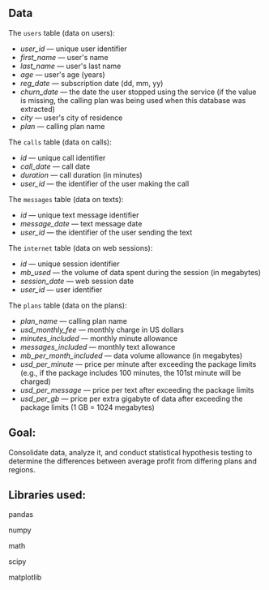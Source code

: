 ## Data

The `users` table (data on users):

- *user_id* — unique user identifier
- *first_name* — user's name
- *last_name* — user's last name
- *age* — user's age (years)
- *reg_date* — subscription date (dd, mm, yy)
- *churn_date* — the date the user stopped using the service (if the value is missing, the calling plan was being used when this database was extracted)
- *city* — user's city of residence
- *plan* — calling plan name



The `calls` table (data on calls):

- *id* — unique call identifier
- *call_date* — call date
- *duration* — call duration (in minutes)
- *user_id* — the identifier of the user making the call



The `messages` table (data on texts):

- *id* — unique text message identifier
- *message_date* — text message date
- *user_id* — the identifier of the user sending the text



The `internet` table (data on web sessions):

- *id* — unique session identifier
- *mb_used* — the volume of data spent during the session (in megabytes)
- *session_date* — web session date
- *user_id* — user identifier



The `plans` table (data on the plans):

- *plan_name* — calling plan name
- *usd_monthly_fee* — monthly charge in US dollars
- *minutes_included* — monthly minute allowance
- *messages_included* — monthly text allowance
- *mb_per_month_included* — data volume allowance (in megabytes)
- *usd_per_minute* — price per minute after exceeding the package limits (e.g., if the package includes 100 minutes, the 101st minute will be charged)
- *usd_per_message* — price per text after exceeding the package limits
- *usd_per_gb* — price per extra gigabyte of data after exceeding the package limits (1 GB = 1024 megabytes)

## Goal:

Consolidate data, analyze it, and conduct statistical hypothesis testing to determine the differences between average profit from differing plans and regions.

## Libraries used:

pandas

numpy

math

scipy

matplotlib
